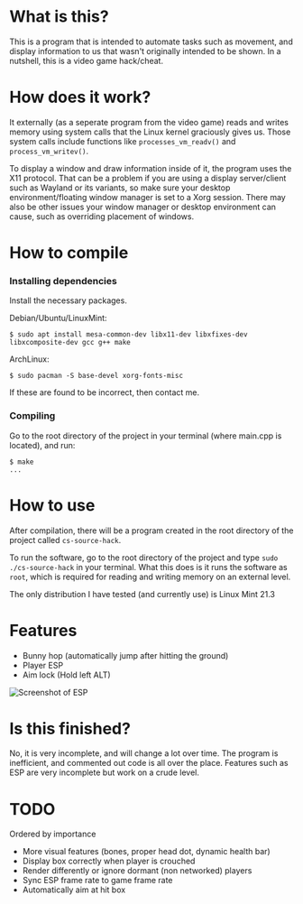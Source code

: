 # What is this?
This is a program that is intended to automate tasks such as movement, and display information to us that wasn't originally intended to be shown. In a nutshell, this is a video game hack/cheat.

# How does it work?
It externally (as a seperate program from the video game) reads and writes memory using system calls that the Linux kernel graciously gives us. Those system calls include functions like `processes_vm_readv()` and `process_vm_writev()`. 
  
To display a window and draw information inside of it, the program uses the X11 protocol. That can be a problem if you are using a display server/client such as Wayland or its variants, so make sure your desktop environment/floating window manager is set to a Xorg session. There may also be other issues your window manager or desktop environment can cause, such as overriding placement of windows.

# How to compile
  
### Installing dependencies
Install the necessary packages.  
  
Debian/Ubuntu/LinuxMint:

```console
$ sudo apt install mesa-common-dev libx11-dev libxfixes-dev libxcomposite-dev gcc g++ make
```
ArchLinux:  

```console
$ sudo pacman -S base-devel xorg-fonts-misc
```

If these are found to be incorrect, then contact me.  
  
### Compiling
Go to the root directory of the project in your terminal (where main.cpp is located), and run:  

```console
$ make
...
```

# How to use
After compilation, there will be a program created in the root directory of the project called `cs-source-hack`.

To run the software, go to the root directory of the project and type `sudo ./cs-source-hack` in your terminal. What this does is it runs the software as `root`, which is required for reading and writing memory on an external level.  

The only distribution I have tested (and currently use) is Linux Mint 21.3

# Features
- Bunny hop (automatically jump after hitting the ground)  
- Player ESP  
- Aim lock (Hold left ALT)  

![Screenshot of ESP](https://cdn.discordapp.com/attachments/1091542098471293092/1243730595641692261/image.png?ex=665289e1&is=66513861&hm=98050a2f1e201ca2c671744ff66b57f4a99b6fde275bad420e1b16f5dc6cf78c&)

# Is this finished?
No, it is very incomplete, and will change a lot over time. The program is inefficient, and commented out code is all over the place. Features such as ESP are very incomplete but work on a crude level.

# TODO
Ordered by importance  
- More visual features (bones, proper head dot, dynamic health bar)  
- Display box correctly when player is crouched  
- Render differently or ignore dormant (non networked) players  
- Sync ESP frame rate to game frame rate  
- Automatically aim at hit box  
